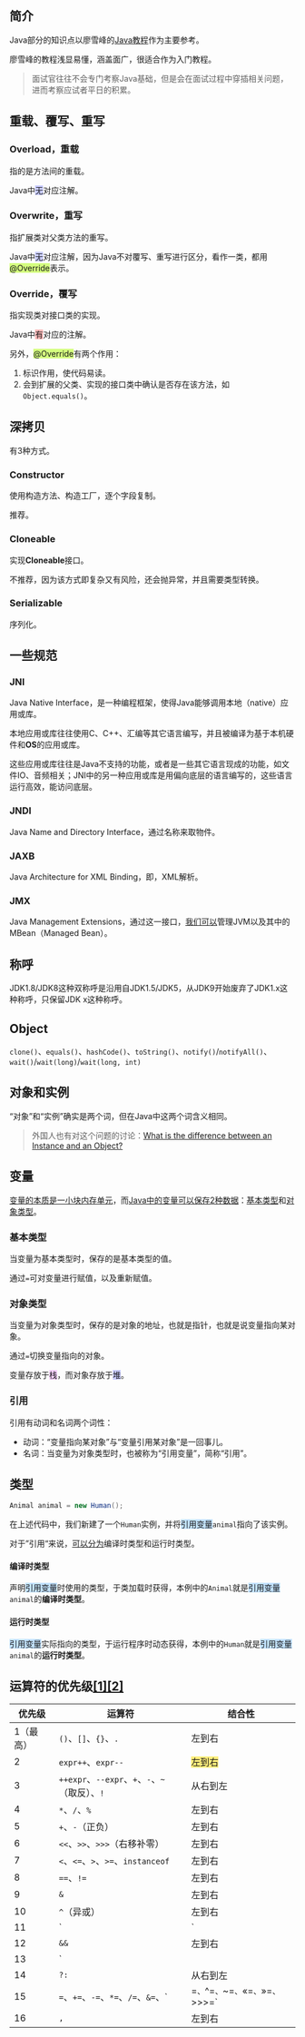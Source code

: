 ## 简介

Java部分的知识点以廖雪峰的[Java教程](https://www.liaoxuefeng.com/wiki/1252599548343744)作为主要参考。

廖雪峰的教程浅显易懂，涵盖面广，很适合作为入门教程。

> 面试官往往不会专门考察Java基础，但是会在面试过程中穿插相关问题，进而考察应试者平日的积累。



## 重载、覆写、重写

### Overload，重载

指的是方法间的重载。

Java中<span style=background:#c9ccff>无</span>对应注解。

### Overwrite，重写

指扩展类对父类方法的重写。

Java中<span style=background:#c9ccff>无</span>对应注解，因为Java不对覆写、重写进行区分，看作一类，都用<span style=background:#d4fe7f>@Override</span>表示。

### Override，覆写

指实现类对接口类的实现。

Java中<span style=background:#ffb8b8>有</span>对应的注解。

另外，<span style=background:#d4fe7f>@Override</span>有两个作用：

1. 标识作用，使代码易读。
2. 会到扩展的父类、实现的接口类中确认是否存在该方法，如`Object.equals()`。



## 深拷贝

有3种方式。

### Constructor

使用构造方法、构造工厂，逐个字段复制。

推荐。

### Cloneable

实现**Cloneable**接口。

不推荐，因为该方式即复杂又有风险，还会抛异常，并且需要类型转换。

### Serializable

序列化。



## 一些规范

### JNI

Java Native Interface，是一种编程框架，使得Java能够调用本地（native）应用或库。

本地应用或库往往使用C、C++、汇编等其它语言编写，并且被编译为基于本机硬件和**OS**的应用或库。

这些应用或库往往是Java不支持的功能，或者是一些其它语言现成的功能，如文件IO、音频相关；JNI中的另一种应用或库是用偏向底层的语言编写的，这些语言运行高效，能访问底层。

### JNDI

Java Name and Directory Interface，通过名称来取物件。

### JAXB

Java Architecture for XML Binding，即，XML解析。

### JMX

Java Management Extensions，通过这一接口，[我们可以](https://www.liaoxuefeng.com/wiki/1252599548343744/1282385687609378)管理JVM以及其中的MBean（Managed Bean）。



## 称呼

JDK1.8/JDK8这种双称呼是沿用自JDK1.5/JDK5，从JDK9开始废弃了JDK1.x这种称呼，只保留JDK x这种称呼。



## Object

`clone()`、`equals()`、`hashCode()`、`toString()`、`notify()`/`notifyAll()`、`wait()`/`wait(long)`/`wait(long, int)`



## 对象和实例

“对象”和“实例”确实是两个词，但在Java中这两个词含义相同。

> 外国人也有对这个问题的讨论：[What is the difference between an Instance and an Object?](https://stackoverflow.com/questions/2885385/what-is-the-difference-between-an-instance-and-an-object)



## 变量

[变量的本质是一小块内存单元](https://www.php.cn/java-article-458265.html)，而[Java中的变量可以保存2种数据](https://www.liaoxuefeng.com/wiki/1252599548343744/1255883729079552)：<u>基本类型</u>和<u>对象类型</u>。

### 基本类型

当变量为基本类型时，保存的是基本类型的值。

通过`=`可对变量进行赋值，以及重新赋值。

### 对象类型

当变量为对象类型时，保存的是对象的地址，也就是指针，也就是说变量指向某对象。

通过`=`切换变量指向的对象。

变量存放于<span style=background:#f8d2ff>栈</span>，而对象存放于<span style=background:#c9ccff>堆</span>。

### 引用

引用有动词和名词两个词性：

- 动词：“变量指向某对象”与“变量引用某对象”是一回事儿。
- 名词：当变量为对象类型时，也被称为“引用变量”，简称“引用”。



## 类型

```java
Animal animal = new Human();
```

在上述代码中，我们新建了一个`Human`实例，并将<span style=background:#c2e2ff>引用变量</span>`animal`指向了该实例。

对于”引用“来说，[可以分为](https://blog.csdn.net/Cherish20151011/article/details/75579035)编译时类型和运行时类型。

#### 编译时类型

声明<span style=background:#c2e2ff>引用变量</span>时使用的类型，于类加载时获得，本例中的`Animal`就是<span style=background:#c2e2ff>引用变量</span>`animal`的**编译时类型**。

#### 运行时类型

<span style=background:#c2e2ff>引用变量</span>实际指向的类型，于运行程序时动态获得，本例中的`Human`就是<span style=background:#c2e2ff>引用变量</span>`animal`的**运行时类型**。



## 运算符的优先级[[1]](https://www.runoob.com/java/java-operators.html)[[2]](http://c.biancheng.net/view/794.html)

| 优先级    | 运算符                                                       | 结合性                                       |
| --------- | ------------------------------------------------------------ | -------------------------------------------- |
| 1（最高） | `()`、`[]`、`{}`、`.`                                        | 左到右                                       |
| 2         | `expr++`、`expr--`                                           | <span style=background:#ffee7c>左到右</span> |
| 3         | `++expr`、`--expr`、`+`、`-`、`~`（取反）、`!`               | 从右到左                                     |
| 4         | `*`、`/`、`%`                                                | 左到右                                       |
| 5         | `+`、`-`（正负）                                             | 左到右                                       |
| 6         | `<<`、`>>`、`>>>`（右移补零）                                | 左到右                                       |
| 7         | `<`、`<=`、`>`、`>=`、`instanceof`                           | 左到右                                       |
| 8         | `==`、`!=`                                                   | 左到右                                       |
| 9         | `&`                                                          | 左到右                                       |
| 10        | `^`（异或）                                                  | 左到右                                       |
| 11        | `|`                                                          | 左到右                                       |
| 12        | `&&`                                                         | 左到右                                       |
| 13        | `||`                                                         | 左到右                                       |
| 14        | `?:`                                                         | 从右到左                                     |
| 15        | `=`、`+=`、`-=`、`*=`、`/=`、`&=`、`|=`、`^=`、`~=`、`«=`、`»=`、`>>>=` | 从右到左                                     |
| 16        | `,`                                                          | 左到右                                       |

